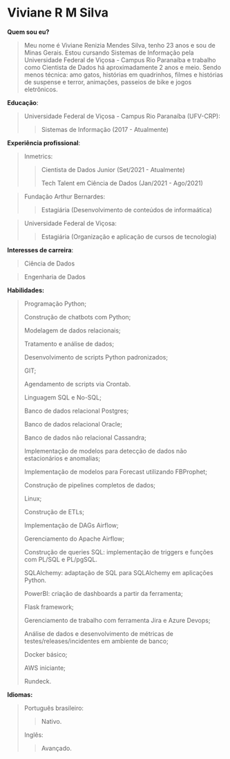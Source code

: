 # Viviane R M Silva

**Quem sou eu?**
> Meu nome é Viviane Renizia Mendes Silva, tenho 23 anos e sou de Minas Gerais. Estou cursando Sistemas de Informação pela Universidade Federal de Viçosa - Campus Rio Paranaíba e trabalho como Cientista de Dados há aproximadamente 2 anos e meio. Sendo menos técnica: amo gatos, histórias em quadrinhos, filmes e histórias de suspense e terror, animações, passeios de bike e jogos eletrônicos.

**Educação**:
> Universidade Federal de Viçosa - Campus Rio Paranaíba (UFV-CRP):
>> Sistemas de Informação (2017 - Atualmente)

**Experiência profissional**:
> Inmetrics:
>>  Cientista de Dados Junior (Set/2021 - Atualmente)
>>
>>  Tech Talent em Ciência de Dados (Jan/2021 - Ago/2021)

> Fundação Arthur Bernardes:
>> Estagiária (Desenvolvimento de conteúdos de informaática)

> Universidade Federal de Viçosa:
>> Estagiária (Organização e aplicação de cursos de tecnologia)

**Interesses de carreira**:
> Ciência de Dados

> Engenharia de Dados

**Habilidades:**
> Programação Python;
>
> Construção de chatbots com Python;
> 
> Modelagem de dados relacionais;
> 
> Tratamento e análise de dados;
> 
> Desenvolvimento de scripts Python padronizados;
> 
> GIT;
> 
> Agendamento de scripts via Crontab.
> 
> Linguagem SQL e No-SQL;
> 
> Banco de dados relacional Postgres;
> 
> Banco de dados relacional Oracle;
> 
> Banco de dados não relacional Cassandra;
> 
> Implementação de modelos para detecção de dados não estacionários e anomalias;
> 
> Implementação de modelos para Forecast utilizando FBProphet;
> 
> Construção de pipelines completos de dados;
> 
> Linux;
> 
> Construção de ETLs;
> 
> Implementação de DAGs Airflow;
> 
> Gerenciamento do Apache Airflow;
> 
> Construção de queries SQL: implementação de triggers e funções com PL/SQL e PL/pgSQL.
> 
> SQLAlchemy: adaptação de SQL para SQLAlchemy em aplicações Python.
>
> PowerBI: criação de dashboards a partir da ferramenta;
> 
> Flask framework;
> 
> Gerenciamento de trabalho com ferramenta Jira e Azure Devops;
> 
> Análise de dados e desenvolvimento de métricas de testes/releases/incidentes em ambiente de banco;
> 
> Docker básico;
> 
> AWS iniciante;
> 
> Rundeck.

**Idiomas:**
> Português brasileiro:
>> Nativo.
>
> Inglês:
>> Avançado.
